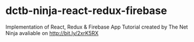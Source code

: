 # dctb-ninja-react-redux-firebase
Implementation of React, Redux &amp; Firebase App Tutorial created by The Net Ninja avaliable on http://bit.ly/2xrK5RX
